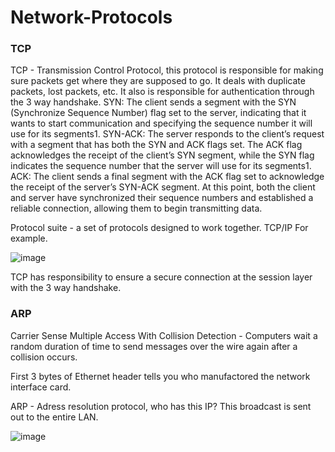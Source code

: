# Network-Protocols

### TCP
TCP - Transmission Control Protocol, this protocol is responsible for making sure packets get where they are supposed to go. It deals with duplicate packets, lost packets, etc. It also is responsible for authentication through the 3 way handshake. SYN: The client sends a segment with the SYN (Synchronize Sequence Number) flag set to the server, indicating that it wants to start communication and specifying the sequence number it will use for its segments1.
SYN-ACK: The server responds to the client’s request with a segment that has both the SYN and ACK flags set. The ACK flag acknowledges the receipt of the client’s SYN segment, while the SYN flag indicates the sequence number that the server will use for its segments1.
ACK: The client sends a final segment with the ACK flag set to acknowledge the receipt of the server’s SYN-ACK segment. At this point, both the client and server have synchronized their sequence numbers and established a reliable connection, allowing them to begin transmitting data.

Protocol suite - a set of protocols designed to work together. TCP/IP For example.

![image](https://github.com/derekrjohnson/Network-Protocols/assets/142181223/30d776cb-117d-4c29-b39e-7cff6cfdbd2d)

TCP has responsibility to ensure a secure connection at the session layer with the 3 way handshake.


### ARP
Carrier Sense Multiple Access With Collision Detection - Computers wait a random duration of time to send messages over the wire again after a collision occurs.

First 3 bytes of Ethernet header tells you who manufactored the network interface card.

ARP - Adress resolution protocol, who has this IP? This broadcast is sent out to the entire LAN. 

![image](https://github.com/derekrjohnson/Network-Protocols/assets/142181223/57f867ef-50df-4ee9-9443-837456a1af11)




